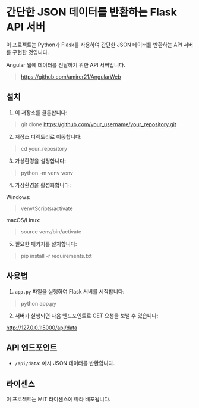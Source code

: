 
# 간단한 JSON 데이터를 반환하는 Flask API 서버

이 프로젝트는 Python과 Flask를 사용하여 간단한 JSON 데이터를 반환하는 API 서버를 구현한 것입니다.

Angular 웹에 데이터를 전달하기 위한 API 서버입니다.

> https://github.com/amirer21/AngularWeb

## 설치

1. 이 저장소를 클론합니다:

> git clone https://github.com/your_username/your_repository.git


2. 저장소 디렉토리로 이동합니다:

> cd your_repository

3. 가상환경을 설정합니다:

> python -m venv venv

4. 가상환경을 활성화합니다:

Windows:

> venv\Scripts\activate

macOS/Linux:

> source venv/bin/activate


5. 필요한 패키지를 설치합니다:

> pip install -r requirements.txt


## 사용법

1. `app.py` 파일을 실행하여 Flask 서버를 시작합니다:

> python app.py


2. 서버가 실행되면 다음 엔드포인트로 GET 요청을 보낼 수 있습니다:

http://127.0.0.1:5000/api/data


## API 엔드포인트

- `/api/data`: 예시 JSON 데이터를 반환합니다.

## 라이센스

이 프로젝트는 MIT 라이센스에 따라 배포됩니다.